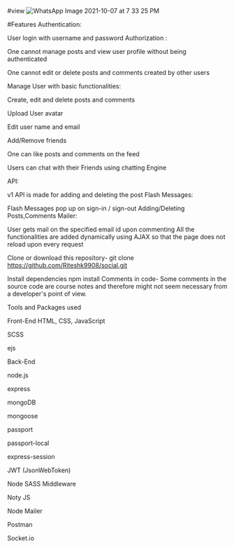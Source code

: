 #view
![WhatsApp Image 2021-10-07 at 7 33 25 PM](https://user-images.githubusercontent.com/82172265/136400827-5bc52d87-45a4-4b88-9b00-3356ebc0b8c5.jpeg)

#Features
Authentication:

User login with username and password
Authorization :

One cannot manage posts and view user profile without being authenticated

One cannot edit or delete posts and comments created by other users

Manage User with basic functionalities:

Create, edit and delete posts and comments

Upload User avatar

Edit user name and email

Add/Remove friends

One can like posts and comments on the feed

Users can chat with their Friends using chatting Engine

API:

v1 API is made for adding and deleting the post
Flash Messages:

Flash Messages pop up on sign-in / sign-out
Adding/Deleting Posts,Comments
Mailer:

User gets mail on the specified email id upon commenting
All the functionalities are added dynamically using AJAX so that the page does not reload upon every request

Clone or download this repository-
git clone https://github.com/Riteshk9908/social.git

Install dependencies
npm install
 Comments in code-
Some comments in the source code are course notes and therefore might not seem necessary from a developer's point of view.

Tools and Packages used
        

Front-End
HTML, CSS, JavaScript

SCSS

ejs

Back-End

node.js

express

mongoDB

mongoose

passport

passport-local

express-session

JWT (JsonWebToken)

Node SASS Middleware

Noty JS

Node Mailer

Postman

Socket.io

